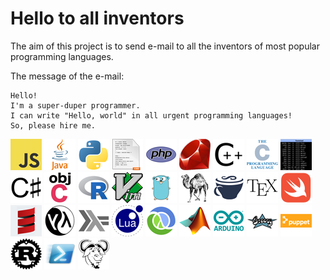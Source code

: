 Hello to all inventors
======================

The aim of this project is to send e-mail to all the inventors of most popular programming languages.

The message of the e-mail:

```
Hello!
I'm a super-duper programmer.
I can write "Hello, world" in all urgent programming languages!
So, please hire me.
```

[![JavaScript](JavaScript.png)](https://developer.mozilla.org/en-US/docs/Web/JavaScript/Guide/Introduction)
[![Java](Java.png)](https://docs.oracle.com/javase/tutorial/getStarted/application/index.html)
[![Python](Python.png)](https://wiki.python.org/moin/SimplePrograms)
[![CSS](CSS.png)](http://www.css3-tutorial.net/introduction/hello-css-world/)
[![PHP](PHP.png)](https://www.w3schools.com/php/php_syntax.asp)
[![Ruby](Ruby.png)](https://www.ruby-lang.org/en/documentation/quickstart/)
[![C++](Cpp.png)](https://en.wikibooks.org/wiki/C%2B%2B_Programming/Examples/Hello_world)
[![C](C.png)](https://en.wikipedia.org/wiki/%22Hello,_World!%22_program)
[![Shell](Shell.png)](https://www.shellscript.sh/first.html)
[![Csharp](Csharp.png)](https://docs.microsoft.com/en-us/dotnet/csharp/programming-guide/inside-a-program/hello-world-your-first-program)
[![ObjectiveC](ObjectiveC.png)](https://www.journaldev.com/9512/objective-c-hello-world-tutorial)
[![R](R.png)](https://www.r-project.org)
[![VimL](VimL.png)](http://www.vim.org)
[![Go](Go.png)](https://tour.golang.org/welcome/1)
[![Perl](Perl.png)](https://www.perl.org/learn.html)
[![CoffeeScript](CoffeeScript.png)](http://coffeescript.org)
[![TeX](TEX.png)](https://www.latex-project.org/about/)
[![Swift](Swift.png)](https://developer.apple.com/library/content/documentation/Swift/Conceptual/Swift_Programming_Language/GuidedTour.html)
[![Scala](Scala.png)](https://www.scala-lang.org/documentation/getting-started.html)
[![Lisp](Lisp.png)](https://www.gnu.org/software/emacs/manual/html_node/elisp/index.html)
[![Haskel](Haskell.png)](https://wiki.haskell.org/Haskell_in_5_steps)
[![Lua](Lua.png)](http://www.lua.org/pil/1.html)
[![Clojure](Clojure.png)](https://clojure.org/about/functional_programming)
[![Matlab](Matlab.png)](https://www.mathworks.com/help/coder/examples/hello-world.html)
[![Andruino](Andruino.png)](https://www.arduino.cc/en/Tutorial/HelloWorld)
[![Groovy](Groovy.png)](http://docs.grails.org/latest/guide/gettingStarted.html)
[![Puppet](Puppet.png)](https://puppet.com/docs/puppet/5.0/quick_start_helloworld.html)
[![Rust](Rust.png)](https://doc.rust-lang.org/1.1.0/book/hello-world.html)
[![PowerShell](PowerShell.png)](https://technet.microsoft.com/en-us/library/bb963733.aspx)
[![Makefile](Makefile.png)](http://pubs.opengroup.org/onlinepubs/9699919799/utilities/make.html)

